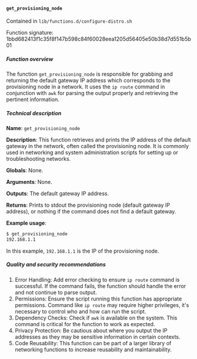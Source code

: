 #### `get_provisioning_node`

Contained in `lib/functions.d/configure-distro.sh`

Function signature: 1bbd682413f1c35f8f147b598c84f60028eea1205d56405e50b38d7d551b5b01

##### Function overview

The function `get_provisioning_node` is responsible for grabbing and returning the default gateway IP address which corresponds to the provisioning node in a network. It uses the `ip route` command in conjunction with `awk` for parsing the output properly and retrieving the pertinent information.

##### Technical description

**Name**: `get_provisioning_node`

**Description**: This function retrieves and prints the IP address of the default gateway in the network, often called the provisioning node. It is commonly used in networking and system administration scripts for setting up or troubleshooting networks.

**Globals**: None.

**Arguments**: None.

**Outputs**: The default gateway IP address.

**Returns**: Prints to stdout the provisioning node (default gateway IP address), or nothing if the command does not find a default gateway.

**Example usage**:

```bash
$ get_provisioning_node
192.168.1.1
```

In this example, `192.168.1.1` is the IP of the provisioning node.

##### Quality and security recommendations

1. Error Handling: Add error checking to ensure `ip route` command is successful. If the command fails, the function should handle the error and not continue to parse output.
2. Permissions: Ensure the script running this function has appropriate permissions. Command like `ip route` may require higher privileges, it's necessary to control who and how can run the script.
3. Dependency Checks: Check if `awk` is available on the system. This command is critical for the function to work as expected.
4. Privacy Protection: Be cautious about where you output the IP addresses as they may be sensitive information in certain contexts.
5. Code Reusability: This function can be part of a larger library of networking functions to increase reusability and maintainability.

